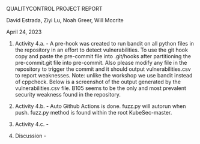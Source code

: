 QUALITYCONTROL PROJECT REPORT

David Estrada, Ziyi Lu, Noah Greer, Will Mccrite

April 24, 2023

1. Activity 4.a. - A pre-hook was created to run bandit on all python files in the repository in an effort to detect vulnerabilities. 
To use the git hook copy and paste the pre-commit file into .git/hooks after partitioning the pre-commit.git file into pre-commit. 
Also please modify any file in the repository to trigger the commit and it should output vulnerabilities.csv to report weaknesses. 
Note: unlike the workshop we use bandit instead of cppcheck. Below is a screenshot of the output generated by the vulnerabilities.csv file. 
B105 seems to be the only and most prevalent security weakness found in the repository.

2. Activity 4.b. - Auto Github Actions is done. fuzz.py will autorun when push. fuzz.py method is found within the root KubeSec-master.

3. Activity 4.c. - 

4. Discussion - 
